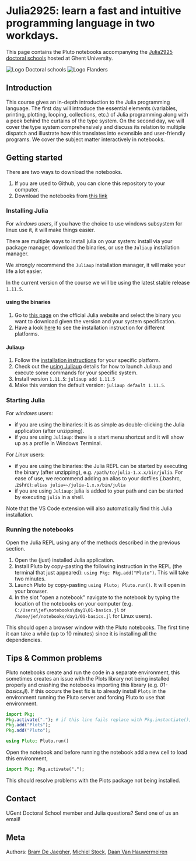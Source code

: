 # Julia2925: learn a fast and intuitive programming language in two workdays. 
This page contains the Pluto notebooks accompanying the [Julia2925 doctoral schools](https://event.ugent.be/registration/event/122f756b-8a04-4713-9d6e-d8fc56eea628) hosted at Ghent University.

![Logo Doctoral schools](/img/doctoralschoolsprofiel_hq_rgb_web.png)
![Logo Flanders](/img/logo_flanders+richtingmorgen.png)

## Introduction
This course gives an in-depth introduction to the Julia programming language. The first day will introduce the essential elements (variables, printing, plotting, looping, collections, etc.) of Julia programming along with a peek behind the curtains of the type system. On the second day, we will cover the type system comprehensively and discuss its relation to multiple dispatch and illustrate how this translates into extensible and user-friendly programs. We cover the subject matter interactively in notebooks. 

## Getting started
There are two ways to download the notebooks.
1. If you are used to Github, you can clone this repository to your computer.
2. Download the notebooks from [this link](https://beramos.github.io/DS-Julia2925/#course-content)

### Installing Julia

For *windows users*, if you have the choice to use windows subsystem for linux use it, it will make things easier.

There are multiple ways to install julia on your system: install via your package manager, download the binaries, or use the `Juliaup` installation manager.

We *strongly* recommend the `Juliaup` installation manager, it will make your life a lot easier.

In the current version of the course we will be using the latest stable release `1.11.5`.

#### using the binaries

1. Go to [this page](https://julialang.org/downloads/#official_binaries_for_manual_download) on the official Julia website and select the binary you want to download given the version and your system specification. 
2. Have a look [here](https://julialang.org/downloads/platform/) to see the installation instruction for different platforms.

#### Juliaup

1. Follow the [installation instructions](https://github.com/JuliaLang/juliaup#installation) for your specific platform.
2. Check out the [using Juliaup](https://github.com/JuliaLang/juliaup?tab=readme-ov-file#using-juliaup) details for how to launch Juliaup and execute some commands for your specific system.
3. Install version `1.11.5`: `juliaup add 1.11.5`
4. Make this version the default version: `juliaup default 1.11.5`.

### Starting Julia
For *windows* users:
- if you are using the binaries: it is as simple as double-clicking the Julia application (after unzipping). 
- if you are using `Juliaup`: there is a start menu shortcut and it will show up as a profile in Windows Terminal. 

For *Linux* users:
- if you are using the binaries: the Julia REPL can be started by executing the binary (after unzipping), e.g. ```/path/to/julia-1.x.x/bin/julia```. For ease of use, we recommend adding an alias to your dotfiles (.bashrc, .zshrc): ```alias julia=~/julia-1.x.x/bin/julia```
- if you are using `Juliaup`: julia is added to your path and can be started by executing `julia` in a shell.

Note that the VS Code extension will also automatically find this Julia installation.

### Running the notebooks
Open the Julia REPL using any of the methods described in the previous section.

1. Open the (just) installed Julia application.
2. Install Pluto by copy-pasting the following instruction in the REPL (the terminal that just appeared): `using Pkg; Pkg.add("Pluto")`. This will take two minutes.
3. Launch Pluto by copy-pasting `using Pluto; Pluto.run()`. It will open in your browser.
4. In the slot "open a notebook" navigate to the notebook by typing the location of the notebooks on your computer (e.g. `C:/Users\jef\notebooks\day1\01-basics.jl` or `/home/jef/notebooks/day1/01-basics.jl` for Linux users). 

This should open a browser window with the Pluto notebooks. The first time it can take a while (up to 10 minutes) since it is installing all the dependencies.

## Tips & Common problems
Pluto notebooks create and run the code in a separate environment, this sometimes creates an issue with the Plots library not being installed properly and crashing the notebooks importing this library (e.g. *01-basics.jl*). If this occurs the best fix is to already install `Plots` in the environment running the Pluto server and forcing Pluto to use that environment. 

```julia
import Pkg; 
Pkg.activate("."); # if this line fails replace with Pkg.instantiate(); 
Pkg.add("Plots"); 
Pkg.add("Pluto");

using Pluto; Pluto.run()
```

Open the notebook and before running the notebook add a new cell to load this environment,

```julia
import Pkg; Pkg.activate(".");
```

This should resolve problems with the Plots package not being installed.

## Contact
UGent Doctoral School member and Julia questions? Send one of us an email!

## Meta
Authors: [Bram De Jaegher](mailto:bram.de.jaegher@gmail.com), [Michiel Stock](Michiel.Stock@UGent.be), [Daan Van Hauwermeiren](Daan.VanHauwermeiren@UGent.be)
